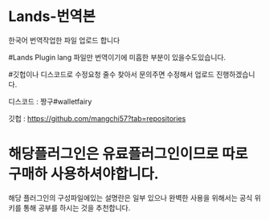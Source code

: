 # Lands-번역본

한국어 번역작업한 파일 업로드 합니다

#Lands Plugin lang 파일만 번역이기에 미흡한 부분이 있을수도있습니다.

#깃헙이나 디스코드로 수정요청 줄수 찾아서 문의주면 수정해서 업로드 진행하겠습니다.

디스코드 : 짱구#walletfairy

깃헙 : https://github.com/mangchi57?tab=repositories

# 해당플러그인은 유료플러그인이므로 따로 구매하 사용하셔야합니다.

해당 플러그인의 구성파일에있는 설명란은 일부 있으나 
완벽한 사용을 위해서는 공식 위키를 통해 공부를 하시는 것을 추천합니다.
